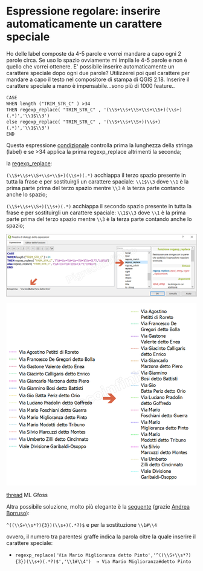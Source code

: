 # Espressione regolare: inserire automaticamente un carattere speciale

Ho delle label composte da 4-5 parole e vorrei mandare a capo ogni 2 parole
circa. Se uso lo spazio ovviamente mi impila le 4-5 parole e non è quello
che vorrei ottenere. 
E' possibile inserire automaticamente un carattere speciale dopo ogni due
parole? 
Utilizzerei poi quel carattere per mandare a capo il testo nel compositore
di stampa di QGIS 2.18.
Inserire il carattere speciale a mano è impensabile...sono più di 1000
feature..

```
CASE 
WHEN length ("TRIM_STR_C" ) >34
THEN regexp_replace( "TRIM_STR_C" , '(\\S+\\s+\\S+\\s+\\S+)(\\s+)(.*)','\\1$\\3') 
else regexp_replace( "TRIM_STR_C" , '(\\S+\\s+\\S+)(\\s+)(.*)','\\1$\\3') 
END
```

Questa espressione [condizionale](../gr_funzioni/condizioni/case.html) controlla prima la lunghezza della stringa (label) e se >34 applica la prima regexp_replace altrimenti la seconda;

la [regexp_replace](../gr_funzioni/stringhe_di_testo/regexp_replace.html):

`(\\S+\\s+\\S+\\s+\\S+)(\\s+)(.*)` acchiappa il terzo spazio presente in tutta la frase e per sostituirgli un carattere spaciale: `\\1$\\3` dove `\\1` è la prima parte prima del terzo spazio mentre `\\3` è la terza parte contando anche lo spazio;

`(\\S+\\s+\\S+)(\\s+)(.*)` acchiappa il secondo spazio presente in tutta la frase e per sostituirgli un carattere spaciale: `\\1$\\3` dove `\\1` è la prima parte prima del terzo spazio mentre `\\3` è la terza parte contando anche lo spazio;

![tema](../img/esempi/espressione_regolare/espressione_reg1.png)

![tema](../img/esempi/espressione_regolare/espressione_reg2.png)

[thread](http://gfoss-geographic-free-and-open-source-software-italian-mailing.3056002.n2.nabble.com/Inserimento-automatico-di-un-carattere-speciale-td7597982.html)  ML Gfoss

Altra possibile soluzione, molto più elegante è la [seguente](https://regex101.com/r/ZrERha/4) (grazie [Andrea Borruso](https://twitter.com/aborruso?lang=it)):

`^((\\S+\\s*?){3})(\\s+)(.*?)$` e per la sostituzione `\\1#\\4`

ovvero, il numero tra parentesi graffe indica la parola oltre la quale inserire il carattere speciale:

* `regexp_replace('Via Mario Miglioranza detto Pinto','^((\\S+\\s*?){3})(\\s+)(.*?)$','\\1#\\4')  → Via Mario Miglioranza#detto Pinto`
